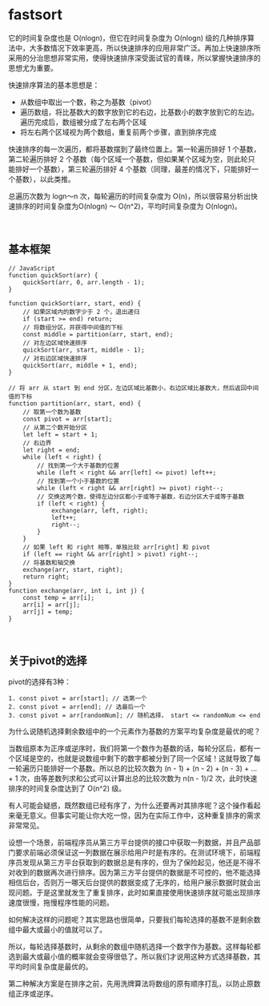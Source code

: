 # fastsort
它的时间复杂度也是 O(nlogn)，但它在时间复杂度为 O(nlogn) 级的几种排序算法中，大多数情况下效率更高，所以快速排序的应用非常广泛。再加上快速排序所采用的分治思想非常实用，使得快速排序深受面试官的青睐，所以掌握快速排序的思想尤为重要。

快速排序算法的基本思想是：
- 从数组中取出一个数，称之为基数（pivot）
- 遍历数组，将比基数大的数字放到它的右边，比基数小的数字放到它的左边。遍历完成后，数组被分成了左右两个区域
- 将左右两个区域视为两个数组，重复前两个步骤，直到排序完成

快速排序的每一次遍历，都将基数摆到了最终位置上。第一轮遍历排好 1 个基数，第二轮遍历排好 2 个基数（每个区域一个基数，但如果某个区域为空，则此轮只能排好一个基数），第三轮遍历排好 4 个基数（同理，最差的情况下，只能排好一个基数），以此类推。

总遍历次数为 logn～n 次，每轮遍历的时间复杂度为 O(n)，所以很容易分析出快速排序的时间复杂度为O(nlogn) ～ O(n^2)，平均时间复杂度为 O(nlogn)。

<br>

## 基本框架
```
// JavaScript
function quickSort(arr) {
    quickSort(arr, 0, arr.length - 1);
}

function quickSort(arr, start, end) {
    // 如果区域内的数字少于 2 个，退出递归
    if (start >= end) return;
    // 将数组分区，并获得中间值的下标
    const middle = partition(arr, start, end);
    // 对左边区域快速排序
    quickSort(arr, start, middle - 1);
    // 对右边区域快速排序
    quickSort(arr, middle + 1, end);
}

// 将 arr 从 start 到 end 分区，左边区域比基数小，右边区域比基数大，然后返回中间值的下标
function partition(arr, start, end) {
    // 取第一个数为基数
    const pivot = arr[start];
    // 从第二个数开始分区
    let left = start + 1;
    // 右边界
    let right = end;
    while (left < right) {
        // 找到第一个大于基数的位置
        while (left < right && arr[left] <= pivot) left++;
        // 找到第一个小于基数的位置
        while (left < right && arr[right] >= pivot) right--;
        // 交换这两个数，使得左边分区都小于或等于基数，右边分区大于或等于基数
        if (left < right) {
            exchange(arr, left, right);
            left++;
            right--;
        }
    }
    // 如果 left 和 right 相等，单独比较 arr[right] 和 pivot
    if (left == right && arr[right] > pivot) right--;
    // 将基数和轴交换
    exchange(arr, start, right);
    return right;
}
function exchange(arr, int i, int j) {
    const temp = arr[i];
    arr[i] = arr[j];
    arr[j] = temp;
}
```

<br>

## 关于pivot的选择
pivot的选择有3种：
```
1. const pivot = arr[start]; // 选第一个
2. const pivot = arr[end]; // 选最后一个
3. const pivot = arr[randomNum]; // 随机选择， start <= randomNum <= end
```
为什么说随机选择剩余数组中的一个元素作为基数的方案平均复杂度是最优的呢？

当数组原本为正序或逆序时，我们将第一个数作为基数的话，每轮分区后，都有一个区域是空的，也就是说数组中剩下的数字都被分到了同一个区域！这就导致了每一轮遍历只能排好一个基数。所以总的比较次数为 (n - 1) + (n - 2) + (n - 3) + ... + 1 次，由等差数列求和公式可以计算出总的比较次数为 n(n - 1)/2 次，此时快速排序的时间复杂度达到了 O(n^2) 级。

有人可能会疑惑，既然数组已经有序了，为什么还要再对其排序呢？这个操作看起来毫无意义。但事实可能让你大吃一惊，因为在实际工作中，这种重复排序的需求非常常见。

设想一个场景，前端程序员从第三方平台提供的接口中获取一列数据，并且产品部门要求前端必须保证这一列数据在展示给用户时是有序的。在测试环境下，前端程序员发现从第三方平台获取到的数据总是有序的，但为了保险起见，他还是不得不对收到的数据再次进行排序。因为第三方平台提供的数据是不可控的，他不能选择相信后台，否则万一哪天后台提供的数据变成了无序的，给用户展示数据时就会出现问题。于是这里就发生了重复排序，此时如果直接使用快速排序就可能出现排序速度很慢，拖慢程序性能的问题。

如何解决这样的问题呢？其实思路也很简单，只要我们每轮选择的基数不是剩余数组中最大或最小的值就可以了。

所以，每轮选择基数时，从剩余的数组中随机选择一个数字作为基数。这样每轮都选到最大或最小值的概率就会变得很低了。所以我们才说用这种方式选择基数，其平均时间复杂度是最优的。

第二种解决方案是在排序之前，先用洗牌算法将数组的原有顺序打乱，以防止原数组正序或逆序。